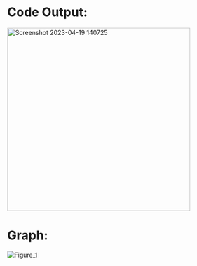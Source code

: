# Code Output:
<img width="417" alt="Screenshot 2023-04-19 140725" src="https://user-images.githubusercontent.com/94922914/233019639-9a7757b6-ed9b-48ec-af58-a371e9ad03dd.png">

# Graph:
![Figure_1](https://user-images.githubusercontent.com/94922914/233019309-9960cdf2-669e-4734-93b1-3a7ad1932457.png)


